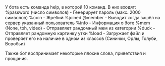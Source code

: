 У бота есть команда help, в которой 10 команд.
В них входят:
    %password (число символов) - Генерирует пароль (макс. 2000 символов)
    %coin - Жребий
    %joined @member - Выводит когда зашёл на сервер указанный пользователь
    %info - Информация о боте
    %mem (None, toh, video) - Отправляет рандомный мем из категории
    %duck - Отправляет рандомную картинку утки
    %load - Загружает файл и проверяет его на наличие в одном из классов (Синички, Орлы, Голуби, Воробьи)

Также бот воспринимает некоторые плохие слова, приветствия и прощания.
